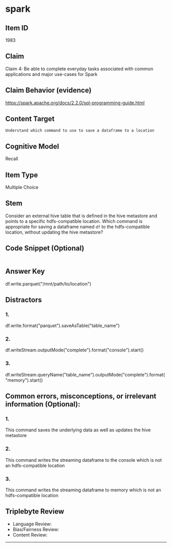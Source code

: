 # spark

## Item ID
1983

## Claim

Claim 4: Be able to complete everyday tasks associated with common applications and major use-cases for Spark

## Claim Behavior (evidence)

https://spark.apache.org/docs/2.2.0/sql-programming-guide.html

## Content Target

`Understand which command to use to save a dataframe to a location`

## Cognitive Model

Recall

## Item Type

Multiple Choice

## Stem

Consider an external hive table that is defined in the hive metastore and points to a specific hdfs-compatible location. Which command is appropriate for saving a dataframe named `df` to the hdfs-compatible location, without updating the hive metastore?

## Code Snippet (Optional)

```

```

## Answer Key

df.write.parquet("/mnt/path/to/location")

## Distractors

### 1.

df.write.format("parquet").saveAsTable("table_name")

### 2.

df.writeStream.outputMode("complete").format("console").start()

### 3.

df.writeStream.queryName("table_name").outputMode("complete").format("memory").start()

## Common errors, misconceptions, or irrelevant information (Optional):

### 1.

This command saves the underlying data as well as updates the hive metastore

### 2.

This command writes the streaming dataframe to the console which is not an hdfs-compatible location

### 3.

This command writes the streaming dataframe to memory which is not an hdfs-compatible location

## Triplebyte Review

- Language Review:
- Bias/Fairness Review:
- Content Review:

---
